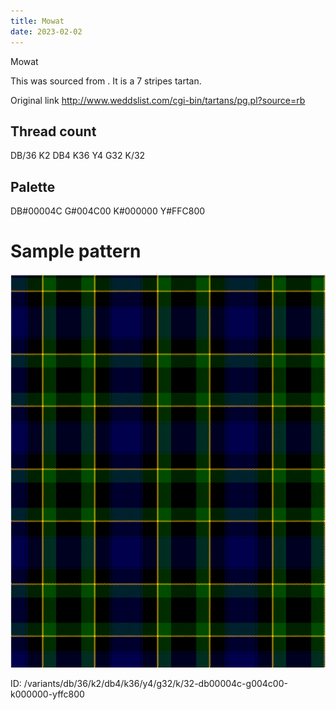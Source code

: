 ```yaml
---
title: Mowat
date: 2023-02-02
---
```

Mowat

This was sourced from <no value>.  It is a 7 stripes tartan.

Original link http://www.weddslist.com/cgi-bin/tartans/pg.pl?source=rb

## Thread count
DB/36 K2 DB4 K36 Y4 G32 K/32

## Palette
DB#00004C G#004C00 K#000000 Y#FFC800

# Sample pattern

![Tartan detail](tartan.png "DB/36 K2 DB4 K36 Y4 G32 K/32 tartan")

ID: /variants/db/36/k2/db4/k36/y4/g32/k/32-db00004c-g004c00-k000000-yffc800